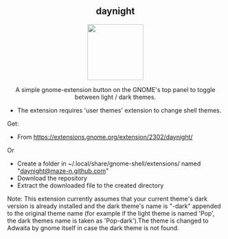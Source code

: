 <h2 align="center">daynight</h2>
<p align="center" size=44px><img src="https://raw.githubusercontent.com/maze-n/gnome-shell-extension-daynight/master/src/logo.png" width="130"></p>

<p align="center">A simple gnome-extension button on the GNOME's top panel to toggle between light / dark themes.</p>


 - The extension requires 'user themes' extension to change shell themes.

Get:
 - From https://extensions.gnome.org/extension/2302/daynight/

 Or
 
 - Create a folder in ~/.local/share/gnome-shell/extensions/ named "daynight@maze-n.github.com"
 - Download the repository
 - Extract the downloaded file to the created directory

Note: This extension currently assumes that your current theme's dark version is already installed and the dark theme's name is "-dark" appended to the original theme name (for example if the light theme is named 'Pop', the dark themes name is taken as 'Pop-dark').The theme is changed to Adwaita by gnome itself in case the dark theme is not found.